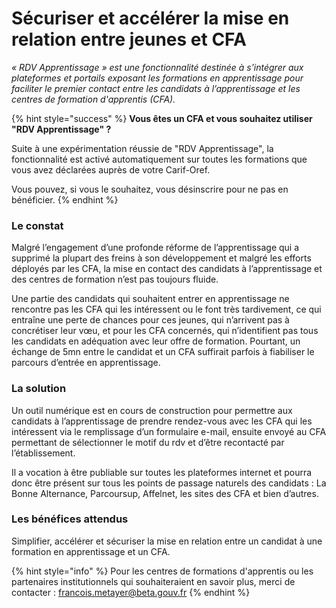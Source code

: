 # Sécuriser et accélérer la mise en relation entre jeunes et CFA

_« RDV Apprentissage » est une fonctionnalité destinée à s’intégrer aux plateformes et portails exposant les formations en apprentissage pour faciliter le premier contact entre les candidats à l’apprentissage et les centres de formation d'apprentis (CFA)._

{% hint style="success" %}
**Vous êtes un CFA et vous souhaitez utiliser "RDV Apprentissage" ?**&#x20;

Suite à une expérimentation réussie de "RDV Apprentissage",  la fonctionnalité est activé automatiquement sur toutes les formations que vous avez déclarées auprès de votre Carif-Oref.&#x20;

Vous pouvez, si vous le souhaitez, vous désinscrire pour ne pas en bénéficier.
{% endhint %}

### **Le constat**&#x20;

Malgré l’engagement d’une profonde réforme de l’apprentissage qui a supprimé la plupart des freins à son développement et malgré les efforts déployés par les CFA, la mise en contact des candidats à l’apprentissage et des centres de formation n’est pas toujours fluide.&#x20;

Une partie des candidats qui souhaitent entrer en apprentissage ne rencontre pas les CFA qui les intéressent ou le font très tardivement, ce qui entraîne une perte de chances pour ces jeunes, qui n’arrivent pas à concrétiser leur vœu, et pour les CFA concernés, qui n’identifient pas tous les candidats en adéquation avec leur offre de formation. Pourtant, un échange de 5mn entre le candidat et un CFA suffirait parfois à fiabiliser le parcours d’entrée en apprentissage.

### La solution

Un outil numérique est en cours de construction pour permettre aux candidats à l’apprentissage de prendre rendez-vous avec les CFA qui les intéressent via le remplissage d’un formulaire e-mail, ensuite envoyé au CFA permettant de sélectionner le motif du rdv et d’être recontacté par l’établissement.

Il a vocation à être publiable sur toutes les plateformes internet et pourra donc être présent sur tous les points de passage naturels des candidats : La Bonne Alternance, Parcoursup, Affelnet, les sites des CFA et bien d’autres.

### Les bénéfices attendus

Simplifier, accélérer et sécuriser la mise en relation entre un candidat à une formation en apprentissage et un CFA.

{% hint style="info" %}
&#x20;Pour les centres de formations d'apprentis ou les partenaires institutionnels qui souhaiteraient en savoir plus, merci de contacter : francois.metayer@beta.gouv.fr
{% endhint %}
